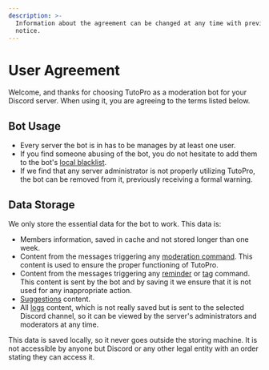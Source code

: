```yaml
---
description: >-
  Information about the agreement can be changed at any time with previous
  notice.
---
```


# User Agreement

Welcome, and thanks for choosing TutoPro as a moderation bot for your Discord server. When using it, you are agreeing to the terms listed below.

## Bot Usage

* Every server the bot is in has to be manages by at least one user.
* If you find someone abusing of the bot, you do not hesitate to add them to the bot's [local blacklist](../configuration/modules/blacklist.md).
* If we find that any server administrator is not properly utilizing TutoPro, the bot can be removed from it, previously receiving a formal warning.

## Data Storage

We only store the essential data for the bot to work. This data is:

* Members information, saved in cache and not stored longer than one week.
* Content from the messages triggering any [moderation command](../commands/moderation.md). This content is used to ensure the proper functioning of TutoPro.
* Content from the messages triggering any [reminder](../commands/reminders.md) or [tag](../commands/tags.md) command. This content is sent by the bot and by saving it we ensure that it is not used for any inappropriate action.
* [Suggestions](../commands/suggestions.md) content.
* All [logs](../configuration/modules/logs.md) content, which is not really saved but is sent to the selected Discord channel, so it can be viewed by the server's administrators and moderators at any time.

This data is saved locally, so it never goes outside the storing machine. It is not accessible by anyone but Discord or any other legal entity with an order stating they can access it.



